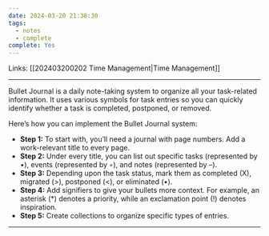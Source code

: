 ```yaml
---
date: 2024-03-20 21:38:30
tags:
  - notes
  - complete
complete: Yes
---
```

Links: [[202403200202 Time Management|Time Management]]

---
Bullet Journal is a daily note-taking system to organize all your task-related information. It uses various symbols for task entries so you can quickly identify whether a task is completed, postponed, or removed. 

Here’s how you can implement the Bullet Journal system:

- **Step 1:** To start with, you’ll need a journal with page numbers. Add a work-relevant title to every page. 
- **Step 2:** Under every title, you can list out specific tasks (represented by •), events (represented by ◦), and notes (represented by –). 
- **Step 3:** Depending upon the task status, mark them as completed (X), migrated (>), postponed (<), or eliminated (•). 
- **Step 4:** Add signifiers to give your bullets more context. For example, an asterisk (*) denotes a priority, while an exclamation point (!) denotes inspiration.
- **Step 5:** Create collections to organize specific types of entries.

---
